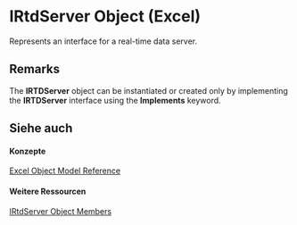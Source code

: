 
# IRtdServer Object (Excel)

Represents an interface for a real-time data server.


## Remarks

The  **IRTDServer** object can be instantiated or created only by implementing the **IRTDServer** interface using the **Implements** keyword.


## Siehe auch


#### Konzepte


[Excel Object Model Reference](11ea8598-8a20-92d5-f98b-0da04263bf2c.md)
#### Weitere Ressourcen


[IRtdServer Object Members](http://msdn.microsoft.com/library/90baa971-8dc0-b4b9-77c4-72530f1aaf21%28Office.15%29.aspx)
